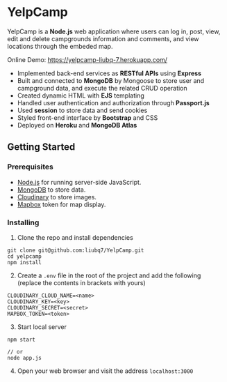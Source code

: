 # YelpCamp
YelpCamp is a **Node.js** web application where users can log in, post, view, edit and delete campgrounds information and comments, and view locations through the embeded map.  
  
Online Demo: https://yelpcamp-liubq-7.herokuapp.com/  


* Implemented back-end services as **RESTful APIs** using **Express**
* Built and connected to **MongoDB** by Mongoose to store user and campground data, and execute the related CRUD operation
* Created dynamic HTML with **EJS** templating
* Handled user authentication and authorization through **Passport.js**
* Used **session** to store data and send cookies
* Styled front-end interface by **Bootstrap** and CSS
* Deployed on **Heroku** and **MongoDB Atlas**

## Getting Started  
### Prerequisites
* [Node.js](https://nodejs.org/en/) for running server-side JavaScript.  
* [MongoDB](https://www.mongodb.com/3) to store data.  
* [Cloudinary](https://cloudinary.com/) to store images.  
* [Mapbox](https://www.mapbox.com/) token for map display.

### Installing
1. Clone the repo and install dependencies
```
git clone git@github.com:liubq7/YelpCamp.git  
cd yelpcamp
npm install
```
2. Create a `.env` file in the root of the project and add the following (replace the contents in brackets with yours)
```
CLOUDINARY_CLOUD_NAME=<name>
CLOUDINARY_KEY=<key>
CLOUDINARY_SECRET=<secret>
MAPBOX_TOKEN=<token>
```
3. Start local server
```
npm start

// or
node app.js
```
4. Open your web browser and visit the address `localhost:3000`
